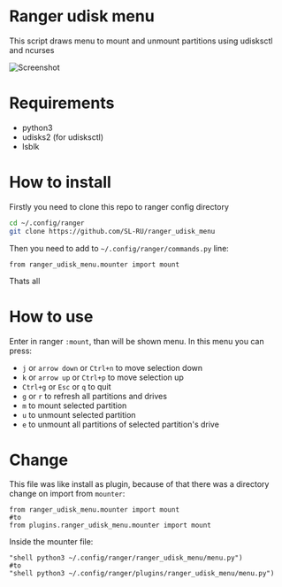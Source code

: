 # Ranger udisk menu
This script draws menu to mount and unmount partitions using udisksctl and ncurses

![Screenshot](https://github.com/SL-RU/ranger_udisk_menu/raw/master/screenshot.png)

# Requirements
- python3
- udisks2 (for udisksctl)
- lsblk

# How to install
Firstly you need to clone this repo to ranger config directory

```Bash
cd ~/.config/ranger
git clone https://github.com/SL-RU/ranger_udisk_menu
```

Then you need to add to `~/.config/ranger/commands.py` line: 

```Python3
from ranger_udisk_menu.mounter import mount
```

Thats all

# How to use
Enter in ranger `:mount`, than will be shown menu. In this menu you can press:

- `j` or `arrow down` or `Ctrl+n` to move selection down
- `k` or `arrow up` or `Ctrl+p` to move selection up
- `Ctrl+g` or `Esc` or `q` to quit
- `g` or `r` to refresh all partitions and drives
- `m` to mount selected partition
- `u` to unmount selected partition
- `e` to unmount all partitions of selected partition's drive

# Change

This file was like install as plugin, because of that there was a directory change on import from `mounter`:

```Python3
from ranger_udisk_menu.mounter import mount
#to
from plugins.ranger_udisk_menu.mounter import mount
```

Inside the mounter file:

```Python3
"shell python3 ~/.config/ranger/ranger_udisk_menu/menu.py")
#to
"shell python3 ~/.config/ranger/plugins/ranger_udisk_menu/menu.py")
```

